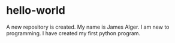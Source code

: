 # hello-world
A new repository is created.
My name is James Alger. I am new to programming. 
I have created my first python program.  
